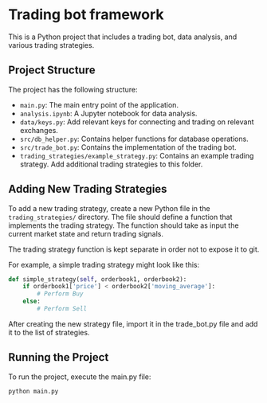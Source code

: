 # Trading bot framework

This is a Python project that includes a trading bot, data analysis, and various trading strategies.

## Project Structure

The project has the following structure:

- `main.py`: The main entry point of the application.
- `analysis.ipynb`: A Jupyter notebook for data analysis.
- `data/keys.py`: Add relevant keys for connecting and trading on relevant exchanges.
- `src/db_helper.py`: Contains helper functions for database operations.
- `src/trade_bot.py`: Contains the implementation of the trading bot.
- `trading_strategies/example_strategy.py`: Contains an example trading strategy. Add additional trading strategies to this folder.

## Adding New Trading Strategies

To add a new trading strategy, create a new Python file in the `trading_strategies/` directory. The file should define a function that implements the trading strategy. The function should take as input the current market state and return trading signals.

The trading strategy function is kept separate in order not to expose it to git.

For example, a simple trading strategy might look like this:

```python
def simple_strategy(self, orderbook1, orderbook2):
    if orderbook1['price'] < orderbook2['moving_average']:
        # Perform Buy
    else:
        # Perform Sell
```

After creating the new strategy file, import it in the trade_bot.py file and add it to the list of strategies.

## Running the Project
To run the project, execute the main.py file:
```bash
python main.py
```